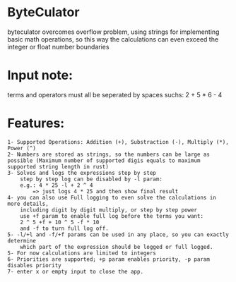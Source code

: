 # ByteCulator
byteculator overcomes overflow problem, using strings for implementing basic math operations, 
so this way the calculations can even exceed the integer or float number boundaries

# Input note:
terms and operators must all be seperated by spaces suchs: 2 + 5 * 6 - 4

# Features:
    1- Supported Operations: Addition (+), Substraction (-), Multiply (*), Power (^)
    2- Numbers are stored as strings, so the numbers can be large as possible (Maximum number of supported digis equals to maximum supported string length in rust)
    3- Solves and logs the expressions step by step
        step by step log can be disabled by -l param:
        e.g.: 4 * 25 -l + 2 ^ 4
            => just logs 4 * 25 and then show final result
    4- you can also use Full logging to even solve the calculations in more details,
        including digit by digit multiply, or step by step power
        use +f param to enable full log before the terms you want:
        2 ^ 5 +f + 10 ^ 5 -f * 10
        and -f to turn full log off.
    5- -l/+l and -f/+f params can be used in any place, so you can exactly determine
        which part of the expression should be logged or full logged.
    5- For now calculations are limited to integers
    6- Priorities are supported; +p param enables priority, -p param disables priority
    7- enter x or empty input to close the app.
    